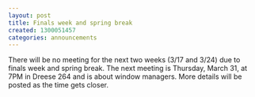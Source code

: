 ```yaml
---
layout: post
title: Finals week and spring break
created: 1300051457
categories: announcements
---
```

There will be no meeting for the next two weeks (3/17 and 3/24) due to finals week and spring break. The next meeting is Thursday, March 31, at 7PM in Dreese 264 and is about window managers. More details will be posted as the time gets closer.
